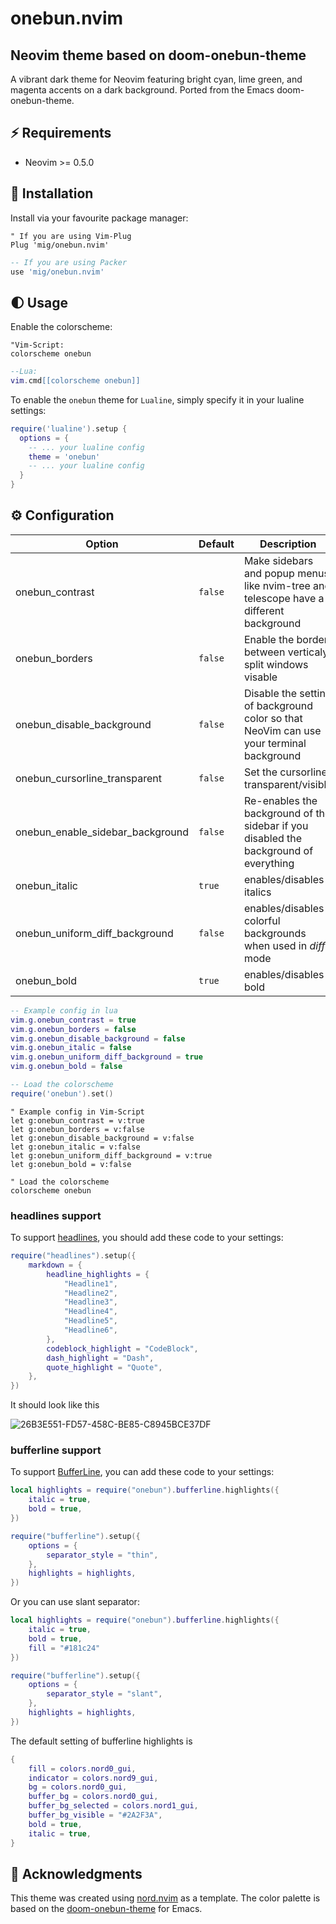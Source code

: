 
# onebun.nvim

## Neovim theme based on doom-onebun-theme

A vibrant dark theme for Neovim featuring bright cyan, lime green, and magenta accents on a dark background. Ported from the Emacs doom-onebun-theme.

## ⚡️ Requirements

+ Neovim >= 0.5.0

## 🌙 Installation

Install via your favourite package manager:

```vim
" If you are using Vim-Plug
Plug 'mig/onebun.nvim'
```

```lua
-- If you are using Packer
use 'mig/onebun.nvim'
```

## 🌓 Usage

Enable the colorscheme:

```vim
"Vim-Script:
colorscheme onebun
```

```lua
--Lua:
vim.cmd[[colorscheme onebun]]
```

To enable the `onebun` theme for `Lualine`, simply specify it in your lualine settings:

```lua
require('lualine').setup {
  options = {
    -- ... your lualine config
    theme = 'onebun'
    -- ... your lualine config
  }
}
```

## ⚙️ Configuration

| Option                              | Default     | Description                                                                                                                                                     |
| ----------------------------------- | ----------- | --------------------------------------------------------------------------------------------------------------------------------------------------------------- |
| onebun_contrast                   | `false`      | Make sidebars and popup menus like nvim-tree and telescope have a different background                                                                                       |
| onebun_borders                    | `false`     | Enable the border between verticaly split windows visable
| onebun_disable_background         | `false`     | Disable the setting of background color so that NeoVim can use your terminal background
| onebun_cursorline_transparent     | `false`     | Set the cursorline transparent/visible
| onebun_enable_sidebar_background  | `false`     | Re-enables the background of the sidebar if you disabled the background of everything
| onebun_italic                     | `true`      | enables/disables italics
| onebun_uniform_diff_background    | `false`     | enables/disables colorful backgrounds when used in *diff* mode
| onebun_bold                       | `true`      | enables/disables bold

```lua
-- Example config in lua
vim.g.onebun_contrast = true
vim.g.onebun_borders = false
vim.g.onebun_disable_background = false
vim.g.onebun_italic = false
vim.g.onebun_uniform_diff_background = true
vim.g.onebun_bold = false

-- Load the colorscheme
require('onebun').set()
```

```vim
" Example config in Vim-Script
let g:onebun_contrast = v:true
let g:onebun_borders = v:false
let g:onebun_disable_background = v:false
let g:onebun_italic = v:false
let g:onebun_uniform_diff_background = v:true
let g:onebun_bold = v:false

" Load the colorscheme
colorscheme onebun
```

### headlines support

To support [headlines]("https://github.com/lukas-reineke/headlines.nvim"), you should add these code to your settings:

```lua
require("headlines").setup({
    markdown = {
        headline_highlights = {
            "Headline1",
            "Headline2",
            "Headline3",
            "Headline4",
            "Headline5",
            "Headline6",
        },
        codeblock_highlight = "CodeBlock",
        dash_highlight = "Dash",
        quote_highlight = "Quote",
    },
})

```

It should look like this

![26B3E551-FD57-458C-BE85-C8945BCE37DF](https://user-images.githubusercontent.com/61075605/197376829-43c30172-2528-47a0-b23f-ab63f73c0851.png)

### bufferline support

To support [BufferLine](https://github.com/akinsho/nvim-bufferline.lua), you can add these code to your settings:

```lua
local highlights = require("onebun").bufferline.highlights({
    italic = true,
    bold = true,
})

require("bufferline").setup({
    options = {
        separator_style = "thin",
    },
    highlights = highlights,
})

```

Or you can use slant separator:

```lua
local highlights = require("onebun").bufferline.highlights({
    italic = true,
    bold = true,
    fill = "#181c24"
})

require("bufferline").setup({
    options = {
        separator_style = "slant",
    },
    highlights = highlights,
})

```

The default setting of bufferline highlights is

```lua
{
    fill = colors.nord0_gui,
    indicator = colors.nord9_gui,
    bg = colors.nord0_gui,
    buffer_bg = colors.nord0_gui,
    buffer_bg_selected = colors.nord1_gui,
    buffer_bg_visible = "#2A2F3A",
    bold = true,
    italic = true,
}
```

## 🙏 Acknowledgments

This theme was created using [nord.nvim](https://github.com/shaunsingh/nord.nvim) as a template. The color palette is based on the [doom-onebun-theme](https://github.com/doomemacs/themes) for Emacs.
